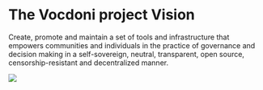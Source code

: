 # The Vocdoni project Vision

Create, promote and maintain a set of tools and infrastructure that empowers 
communities and individuals in the practice of governance and decision making 
in a self-sovereign, neutral, transparent, open source, censorship-resistant 
and decentralized manner. 

![](https://docs.vocdoni.io/about-us/logo.png)
